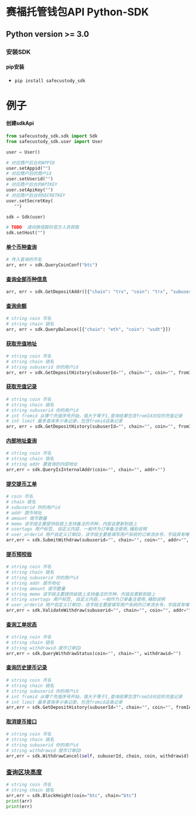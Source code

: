 # 赛福托管钱包API Python-SDK  

## Python version >= 3.0  
### 安装SDK

#### pip安装

- `pip install safecustody_sdk`
    
# 例子

#### 创建sdkApi
 ```python
from safecustody_sdk.sdk import Sdk
from safecustody_sdk.user import User

user = User()

# 对应商户后台的APPID
user.setAppid("")
# 对应商户后的商户id
user.setUserid("")
# 对应商户后台的APIKEY
user.setApiKey("")
# 对应商户后台的SECRETKEY
user.setSecretKey(
    "")

sdk = Sdk(user)

# TODO  请向微信群的官方人员获取
sdk.setHost("")
``` 

#### [单个币种查询](https://github.com/chainlife-doc/wallet-api/blob/master/%E5%8D%95%E5%B8%81%E7%A7%8D%E4%BF%A1%E6%81%AF%E6%9F%A5%E8%AF%A2.md)
```python
# 传入查询的币名
arr, err = sdk.QueryCoinConf("btc")
```

#### [查询全部币种信息](https://github.com/chainlife-doc/wallet-api/blob/master/%E6%9F%A5%E8%AF%A2%E5%B8%81%E7%A7%8D%E4%BF%A1%E6%81%AF.md)
```python
arr, err = sdk.GetDepositAddr([{"chain": "trx", "coin": "trx", "subuserid": "1"}])
```

#### [查询余额](https://github.com/chainlife-doc/wallet-api/blob/master/%E6%9F%A5%E8%AF%A2%E4%BD%99%E9%A2%9D.md)
```python
# string coin 币名
# string chain 链名
arr, err = sdk.QueryBalance([{"chain": "eth", "coin": "usdt"}])
```

#### [获取充值地址](https://github.com/chainlife-doc/wallet-api/blob/master/deposit/%E8%8E%B7%E5%8F%96%E5%85%85%E5%80%BC%E5%9C%B0%E5%9D%80.md)
```python
# string coin 币名           
# string chain 链名          
# string subuserid 你的用户id
arr, err = sdk.GetDepositHistory(subuserId="", chain="", coin="", fromId=0, limit=100)
```

#### [获取充值记录](https://github.com/chainlife-doc/wallet-api/blob/master/deposit/%E8%8E%B7%E5%8F%96%E5%85%85%E5%80%BC%E8%AE%B0%E5%BD%95.md)
```python
# string coin 币名                                        
# string chain 链名                                       
# string subuserid 你的用户id                               
# int fromid 从哪个充值序号开始，值大于等于1,查询结果包含fromId对应的充值记录       
# int limit 最多查询多少条记录，包含fromid这条记录                      
arr, err = sdk.GetDepositHistory(subuserId="", chain="", coin="", fromId=0, limit=100)
```

#### [内部地址查询](https://github.com/chainlife-doc/wallet-api/blob/master/internal-addr/%E5%86%85%E9%83%A8%E5%9C%B0%E5%9D%80%E6%9F%A5%E8%AF%A2.md)
```python
# string coin 币名      
# string chain 链名     
# string addr 要查询的内部地址
arr,err = sdk.QueryIsInternalAddr(coin="", chain="", addr="")
```

#### [提交提币工单](https://github.com/chainlife-doc/wallet-api/blob/master/withdraw/%E6%8F%90%E4%BA%A4%E6%8F%90%E5%B8%81%E5%B7%A5%E5%8D%95.md)
```python
# coin 币名                        
# chain 链名                       
# subuserid 你的用户id             
# addr 提币地址                      
# amount 提币数量                    
# memo 该字段主要提供给链上支持备注的币种，内容会更新到链上       
# usertags 用户标签, 自定义内容，一般作为订单备注使用,辅助说明
# user_orderid 用户自定义订单ID，该字段主要是填写用户系统的订单流水号，字段具有唯一性（可选字段)
arr,err = sdk.SubmitWithdraw(subuserid="", chain="", coin="", addr="", amount="", memo="", usertags="",user_orderid="")
```

#### [提币预校验](https://github.com/chainlife-doc/wallet-api/blob/master/withdraw/%E6%8F%90%E5%B8%81%E9%A2%84%E6%A0%A1%E9%AA%8C%E6%8E%A5%E5%8F%A3.md)
```python
# string coin 币名                         
# string chain 链名                        
# string subuserid 你的用户id              
# string addr 提币地址                       
# string amount 提币数量                     
# string memo 该字段主要提供给链上支持备注的币种，内容会更新到链上       
# string usertags 用户标签, 自定义内容，一般作为订单备注使用,辅助说明 
# user_orderid 用户自定义订单ID，该字段主要是填写用户系统的订单流水号，字段具有唯一性（可选字段)
arr,err = sdk.ValidateWithdraw(subuserid="", chain="", coin="", addr="", amount="", memo="", usertags="",user_orderid="")
```

#### [查询工单状态](https://github.com/chainlife-doc/wallet-api/blob/master/withdraw/%E6%9F%A5%E8%AF%A2%E6%8F%90%E5%B8%81%E5%B7%A5%E5%8D%95%E7%8A%B6%E6%80%81.md)
```python
# string coin 币名          
# string chain 链名         
# string withdrawid 提币订单ID
arr,err = sdk.QueryWithdrawStatus(coin="", chain="", withdrawid="")
```

#### [查询历史提币记录](https://github.com/chainlife-doc/wallet-api/blob/master/withdraw/%E6%9F%A5%E8%AF%A2%E6%8F%90%E5%B8%81%E8%AE%B0%E5%BD%95.md)
```python
# string coin 币名                                           
# string chain 链名                                          
# string subuserid 你的用户id                                 
# int fromid 从哪个充值序号开始，值大于等于1,查询结果包含fromId对应的充值记录          
# int limit 最多查询多少条记录，包含fromid这条记录                         
arr,err = sdk.GetDepositHistory(subuserId="", chain="", coin="", fromId=0, limit=100)
```

#### [取消提币接口](https://github.com/chainlife-doc/wallet-api/blob/master/withdraw/%E5%8F%96%E6%B6%88%E6%8F%90%E5%B8%81%E6%8E%A5%E5%8F%A3.md)
```python
# string coin 币名                                           
# string chain 链名                                          
# string subuserid 你的用户id  
# string withdrawid 提币订单ID
arr,err = sdk.WithdrawCancel(self, subuserId, chain, coin, withdrawid)
```

### [查询区块高度](https://github.com/chainlife-doc/wallet-api/blob/master/%E6%9F%A5%E8%AF%A2%E5%B8%81%E7%A7%8D%E8%8A%82%E7%82%B9%E9%AB%98%E5%BA%A6.md)
```python
# string coin 币名                                           
# string chain 链名  
arr,err = sdk.BlockHeight(coin="btc", chain="btc")
print(arr)
print(err)
```
